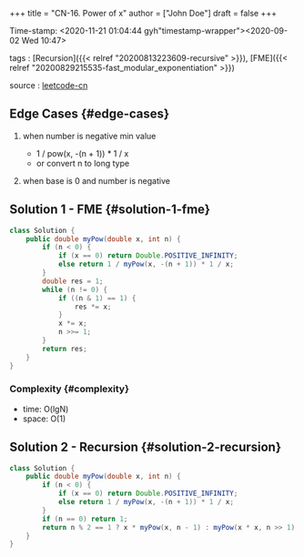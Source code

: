 +++
title = "CN-16. Power of x"
author = ["John Doe"]
draft = false
+++

Time-stamp: <2020-11-21 01:04:44 gyh"timestamp-wrapper"><span class="timestamp">&lt;2020-09-02 Wed 10:47&gt;</span></span>

tags
: [Recursion]({{< relref "20200813223609-recursive" >}}), [FME]({{< relref "20200829215535-fast_modular_exponentiation" >}})

source
: [leetcode-cn](https://leetcode-cn.com/problems/shu-zhi-de-zheng-shu-ci-fang-lcof/)


## Edge Cases {#edge-cases}

1.  when number is negative min value
    -   1 / pow(x, -(n + 1)) \* 1 / x
    -   or convert n to long type

2.  when base is 0 and number is negative


## Solution 1 - FME {#solution-1-fme}

```java
class Solution {
    public double myPow(double x, int n) {
        if (n < 0) {
            if (x == 0) return Double.POSITIVE_INFINITY;
            else return 1 / myPow(x, -(n + 1)) * 1 / x;
        }
        double res = 1;
        while (n != 0) {
            if ((n & 1) == 1) {
                res *= x;
            }
            x *= x;
            n >>= 1;
        }
        return res;
    }
}
```


### Complexity {#complexity}

-   time: O(lgN)
-   space: O(1)


## Solution 2 - Recursion {#solution-2-recursion}

```java
class Solution {
    public double myPow(double x, int n) {
        if (n < 0) {
            if (x == 0) return Double.POSITIVE_INFINITY;
            else return 1 / myPow(x, -(n + 1)) * 1 / x;
        }
        if (n == 0) return 1;
        return n % 2 == 1 ? x * myPow(x, n - 1) : myPow(x * x, n >> 1);
    }
}
```
